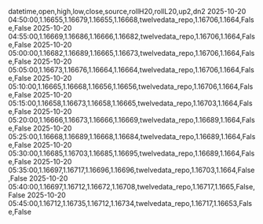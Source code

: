 datetime,open,high,low,close,source,rollH20,rollL20,up2,dn2
2025-10-20 04:50:00,1.16655,1.16679,1.16655,1.16668,twelvedata_repo,1.16706,1.1664,False,False
2025-10-20 04:55:00,1.16669,1.16686,1.16666,1.16682,twelvedata_repo,1.16706,1.1664,False,False
2025-10-20 05:00:00,1.16682,1.16689,1.16665,1.16673,twelvedata_repo,1.16706,1.1664,False,False
2025-10-20 05:05:00,1.16673,1.16676,1.16664,1.16664,twelvedata_repo,1.16706,1.1664,False,False
2025-10-20 05:10:00,1.16665,1.16668,1.16656,1.16656,twelvedata_repo,1.16706,1.1664,False,False
2025-10-20 05:15:00,1.16658,1.16673,1.16658,1.16665,twelvedata_repo,1.16703,1.1664,False,False
2025-10-20 05:20:00,1.16666,1.16673,1.16666,1.16669,twelvedata_repo,1.16689,1.1664,False,False
2025-10-20 05:25:00,1.16668,1.16689,1.16668,1.16684,twelvedata_repo,1.16689,1.1664,False,False
2025-10-20 05:30:00,1.16685,1.16703,1.16685,1.16695,twelvedata_repo,1.16689,1.1664,False,False
2025-10-20 05:35:00,1.16697,1.16717,1.16696,1.16696,twelvedata_repo,1.16703,1.1664,False,False
2025-10-20 05:40:00,1.16697,1.16712,1.16672,1.16708,twelvedata_repo,1.16717,1.1665,False,False
2025-10-20 05:45:00,1.16712,1.16735,1.16712,1.16734,twelvedata_repo,1.16717,1.16653,False,False
